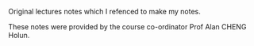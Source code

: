 Original lectures notes which I refenced to make my notes.

These notes were provided by the course co-ordinator Prof Alan CHENG Holun.
